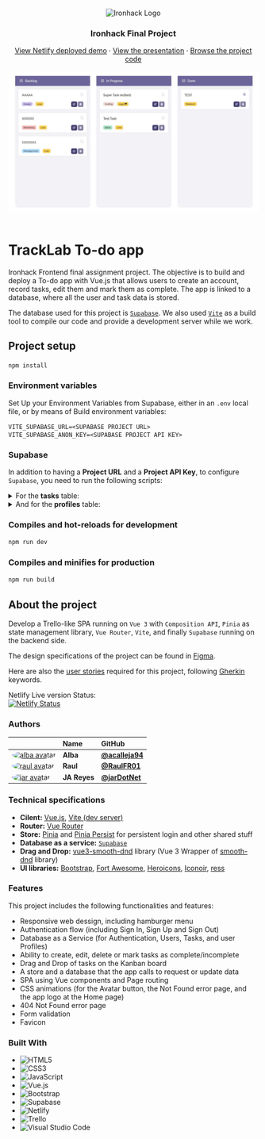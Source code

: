 <br>

<div align="center">
    <img src="https://user-images.githubusercontent.com/23629340/40541063-a07a0a8a-601a-11e8-91b5-2f13e4e6b441.png" alt="Ironhack Logo">
    <h3 align="center">Ironhack Final Project</h3>
    <div align="center">
        <a href="https://ironhack-finalproject.netlify.app/">View Netlify deployed demo</a>
        ·
        <a href="https://docs.google.com/presentation/d/1mnXjQ9IEkfew6dWl2xO9VFnPTMXyNz31r5iGNq0uHgM">View the presentation</a>
        ·
        <a href="https://github1s.com/jarDotNet/ironhack_finalproject/">Browse the project code</a>
    </div>
    <br />
    <div align="center">
        <img src="./readme/TrackLab.gif" width="800" />
    </div>
</div>

<br>

# TrackLab To-do app

Ironhack Frontend final assignment project. The objective is to build and deploy a To-do app with Vue.js that allows users to create an account, record tasks, edit them and mark them as complete. The app is linked to a database, where all the user and task data is stored.

The database used for this project is [`Supabase`](https://supabase.com/). We also used [`Vite`](https://vitejs.dev/guide/) as a build tool to compile our code and provide a development server while we work.

## Project setup

```bash
npm install
```

### Environment variables

Set Up your Environment Variables from Supabase, either in an `.env` local file, or by means of Build environment variables:

```script
VITE_SUPABASE_URL=<SUPABASE PROJECT URL>
VITE_SUPABASE_ANON_KEY=<SUPABASE PROJECT API KEY>
```

### Supabase

In addition to having a __Project URL__ and a __Project API Key__, to configure `Supabase`, you need to run the following scripts:

<details>
  <summary>For the <strong>tasks</strong> table:</summary>

```script
CREATE TYPE task_state AS ENUM ('pending', 'in-progress', 'completed');
CREATE TYPE task_priorities AS ENUM ('Low', 'Medium', 'High');
CREATE TYPE task_categories AS ENUM ('Marketing', 'Coding', 'Design', 'Sales', 'Management');
create table tasks (
  -- This first part sets up the tables
  id bigint generated by default as identity primary key,
  user_id uuid references auth.users not null,
  title text check (char_length(title) > 3),
  description text,
  current_state task_state default 'pending',
  priority task_priorities default 'Low',
  category task_categories,
  pos float8 not null,
  inserted_at timestamp with time zone default timezone('utc'::text, now()) not null
);
alter table tasks enable row level security;
-- Then it creates a policy that lets authenticated users create task
create policy "Individuals can create a task." on tasks for
insert with check (auth.uid() = user_id);

-- Then it creates a policy that users can only view their own task (select task based on user id)
create policy "Individuals can view their own task. " on tasks for
select using (auth.uid() = user_id);
-- Then it does the same only for update
create policy "Individuals can update their own task." on tasks for
update using (auth.uid() = user_id);
-- And again for delete
create policy "Individuals can delete their own task." on tasks for
delete using (auth.uid() = user_id);
```
</details>

<details>
  <summary>And for the <strong>profiles</strong> table:</summary>

```script
-- Create a table for public "profiles"
create table profiles (
  id uuid references auth.users not null,
  updated_at timestamp with time zone,
  username text unique,
  avatar_url text,
  website text,

  primary key (id),
  unique(username),
  constraint username_length check (char_length(username) >= 3)
);

alter table profiles enable row level security;

create policy "Public profiles are viewable by everyone."
  on profiles for select
  using ( true );

create policy "Users can insert their own profile."
  on profiles for insert
  with check ( auth.uid() = id );

create policy "Users can update own profile."
  on profiles for update
  using ( auth.uid() = id );

-- Set up Realtime!
begin;
  drop publication if exists supabase_realtime;
  create publication supabase_realtime;
commit;
alter publication supabase_realtime add table profiles;

-- Set up Storage!
insert into storage.buckets (id, name)
values ('avatars', 'avatars');

create policy "Avatar images are publicly accessible."
  on storage.objects for select
  using ( bucket_id = 'avatars' );

create policy "Anyone can upload an avatar."
  on storage.objects for insert
  with check ( bucket_id = 'avatars' );
```
</details>

### Compiles and hot-reloads for development

```bash
npm run dev
```

### Compiles and minifies for production

```bash
npm run build
```

## About the project

Develop a Trello-like SPA running on `Vue 3` with `Composition API`, `Pinia` as state management library, `Vue Router`, `Vite`, and finally `Supabase` running on the backend side.

The design specifications of the project can be found in [Figma](https://www.figma.com/file/W9ZvODaw3gwFNvioF4FBos/KANBAN).

Here are also the [user stories](./readme/UserStories.md) required for this project, following [Gherkin](https://cucumber.io/docs/gherkin/reference/#keywords) keywords.

Netlify Live version Status:
<br />
[![Netlify Status](https://api.netlify.com/api/v1/badges/4983f263-7e92-436f-935f-dc6fe6bbd848/deploy-status)](https://app.netlify.com/sites/ironhack-finalproject/deploys)

### Authors

|                     | Name         | GitHub                                           |
| :------------------ | :----------- | :----------------------------------------------- |
| <a href="https://github.com/acalleja94"><img src="https://avatars.githubusercontent.com/u/108890117?v=4" width="60" height="60" style="border-radius: 50%" alt="alba avatar"></a> | __Alba__     | [__@acalleja94__](https://github.com/acalleja94) |
| <a href="https://github.com/RaulFR01"><img src="https://avatars.githubusercontent.com/u/57214546?v=4" width="60" height="60" style="border-radius: 50%" alt="raul avatar"></a> | __Raul__     | [__@RaulFR01__](https://github.com/RaulFR01)     |
| <a href="https://github.com/jarDotNet"><img src="https://avatars.githubusercontent.com/u/10919691?v=4" width="60" height="60" style="border-radius: 50%" alt="jar avatar"></a> | __JA Reyes__ | [__@jarDotNet__](https://github.com/jarDotNet)   |

### Technical specifications

- __Cilent:__ [Vue.js](https://vuejs.org/), [Vite (dev server)](https://vitejs.dev/guide/)
- __Router:__ [Vue Router](https://router.vuejs.org/)
- __Store:__ [Pinia](https://pinia.vuejs.org/) and [Pinia Persist](https://seb-l.github.io/pinia-plugin-persist/) for persistent login and other shared stuff
- __Database as a service:__ [`Supabase`](https://supabase.com/)
- __Drag and Drop:__ [vue3-smooth-dnd](https://github.com/gilnd/vue3-smooth-dnd) library (Vue 3 Wrapper of [smooth-dnd](https://github.com/kutlugsahin/smooth-dnd) library)
- __UI libraries:__  [Bootstrap](https://getbootstrap.com/), [Fort Awesome](https://fortawesome.com/), [Heroicons](https://heroicons.com/), [Iconoir](https://iconoir.com/), [ress](https://github.com/filipelinhares/ress)

### Features

This project includes the following functionalities and features:

- Responsive web dessign, including hamburger menu
- Authentication flow (including Sign In, Sign Up and Sign Out)
- Database as a Service (for Authentication, Users, Tasks, and user Profiles)
- Ability to create, edit, delete or mark tasks as complete/incomplete
- Drag and Drop of tasks on the Kanban board
- A store and a database that the app calls to request or update data
- SPA using Vue components and Page routing
- CSS animations (for the Avatar button, the Not Found error page, and the app logo at the Home page)
- 404 Not Found error page
- Form validation
- Favicon

### Built With

- ![HTML5](https://img.shields.io/badge/html5-%23E34F26.svg?style=for-the-badge&logo=html5&logoColor=white)
- ![CSS3](https://img.shields.io/badge/css3-%231572B6.svg?style=for-the-badge&logo=css3&logoColor=white)
- ![JavaScript](https://img.shields.io/badge/javascript-%23323330.svg?style=for-the-badge&logo=javascript&logoColor=%23F7DF1E)
- ![Vue.js](https://img.shields.io/badge/Vue.js-35495E?style=for-the-badge&logo=vue.js&logoColor=4FC08D)
- ![Bootstrap](https://img.shields.io/badge/Bootstrap-563D7C?style=for-the-badge&logo=bootstrap&logoColor=white)
- ![Supabase](https://img.shields.io/badge/Supabase-181818?style=for-the-badge&logo=supabase&logoColor=white)
- ![Netlify](https://img.shields.io/badge/netlify-%23000000.svg?style=for-the-badge&logo=netlify&logoColor=#00C7B7)
- ![Trello](https://img.shields.io/badge/Trello-%23026AA7.svg?style=for-the-badge&logo=Trello&logoColor=white)
- ![Visual Studio Code](https://img.shields.io/badge/Visual%20Studio%20Code-0078d7.svg?style=for-the-badge&logo=visual-studio-code&logoColor=white)
